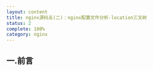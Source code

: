 ```yaml
---
layout: content
title: nginx源码五(二)：nginx配置文件分析-location三叉树
status: 2
complete: 100% 
category: nginx
---
```


## 一.前言
